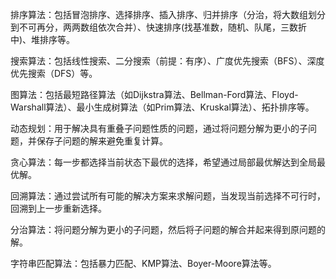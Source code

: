排序算法：包括冒泡排序、选择排序、插入排序、归并排序（分治，将大数组划分到不可再分，两两数组依次合并）、快速排序(找基准数，随机、队尾，三数折中)、堆排序等。

搜索算法：包括线性搜索、二分搜索（前提：有序）、广度优先搜索（BFS）、深度优先搜索（DFS）等。

图算法：包括最短路径算法（如Dijkstra算法、Bellman-Ford算法、Floyd-Warshall算法）、最小生成树算法（如Prim算法、Kruskal算法）、拓扑排序等。

动态规划：用于解决具有重叠子问题性质的问题，通过将问题分解为更小的子问题，并保存子问题的解来避免重复计算。

贪心算法：每一步都选择当前状态下最优的选择，希望通过局部最优解达到全局最优解。

回溯算法：通过尝试所有可能的解决方案来求解问题，当发现当前选择不可行时，回溯到上一步重新选择。

分治算法：将问题分解为更小的子问题，然后将子问题的解合并起来得到原问题的解。

字符串匹配算法：包括暴力匹配、KMP算法、Boyer-Moore算法等。
